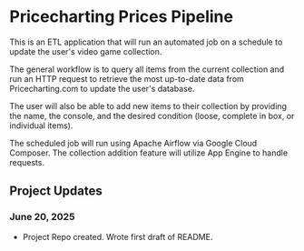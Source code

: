 # Pricecharting Prices Pipeline

This is an ETL application that will run an automated job on a schedule to update the user's video game collection.

The general workflow is to query all items from the current collection and run an HTTP request to retrieve 
the most up-to-date data from Pricecharting.com to update the user's database.

The user will also be able to add new items to their collection by providing the name, the console, and the
desired condition (loose, complete in box, or individual items).

The scheduled job will run using Apache Airflow via Google Cloud Composer. The collection addition feature 
will utilize App Engine to handle requests.

## Project Updates

### June 20, 2025
- Project Repo created. Wrote first draft of README.